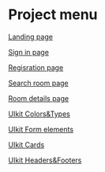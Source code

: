 # Project menu
<p><a href='https://xenialugovaya.github.io/Hotel-booking-service-template/dist/landing-page.html'>Landing page</a></p>
<p><a href='https://xenialugovaya.github.io/Hotel-booking-service-template/dist/sign-in.html'>Sign in page</a></p>
<p><a href='https://xenialugovaya.github.io/Hotel-booking-service-template/dist/registration.html'>Regisration page</a></p>
<p><a href='https://xenialugovaya.github.io/Hotel-booking-service-template/dist/search-room.html'>Search room page</a></p>
<p><a href='https://xenialugovaya.github.io/Hotel-booking-service-template/dist/room-details.html'>Room details page</a></p>
<p><a href='https://xenialugovaya.github.io/Hotel-booking-service-template/dist/uikit-colors-type.html'>UIkit Colors&Types</a></p>
<p><a href='https://xenialugovaya.github.io/Hotel-booking-service-template/dist/uikit-form-elements.html'>UIkit Form elements</a></p>
<p><a href='https://xenialugovaya.github.io/Hotel-booking-service-template/dist/uikit-cards.html'>UIkit Cards</a></p>
<p><a href='https://xenialugovaya.github.io/Hotel-booking-service-template/dist/uikit-headers-footers.html'>UIkit Headers&Footers</a></p>


